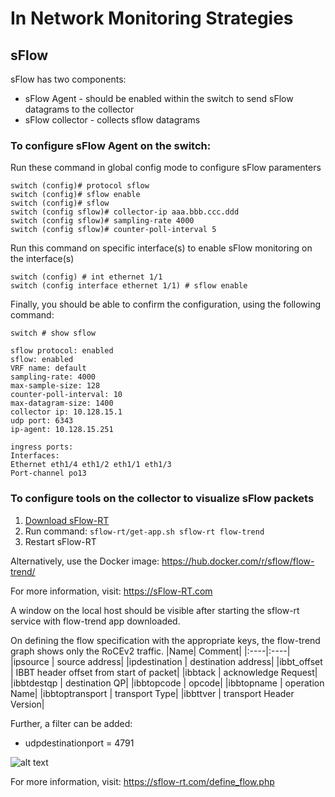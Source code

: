 # In Network Monitoring Strategies
## sFlow
sFlow has two components: 
- sFlow Agent - should be enabled within the switch to send sFlow datagrams to the collector
- sFlow collector - collects sflow datagrams

### To configure sFlow Agent on the switch:
Run these command in global config mode to configure sFlow paramenters
```
switch (config)# protocol sflow
switch (config)# sflow enable
switch (config)# sflow
switch (config sflow)# collector-ip aaa.bbb.ccc.ddd
switch (config sflow)# sampling-rate 4000
switch (config sflow)# counter-poll-interval 5
```
Run this command on specific interface(s) to enable sFlow monitoring on the interface(s)
```
switch (config) # int ethernet 1/1
switch (config interface ethernet 1/1) # sflow enable
```
Finally, you should be able to confirm the configuration, using the following command:
```
switch # show sflow

sflow protocol: enabled
sflow: enabled
VRF name: default
sampling-rate: 4000
max-sample-size: 128
counter-poll-interval: 10
max-datagram-size: 1400
collector ip: 10.128.15.1
udp port: 6343
ip-agent: 10.128.15.251

ingress ports:
Interfaces:
Ethernet eth1/4 eth1/2 eth1/1 eth1/3
Port-channel po13
```

### To configure tools on the collector to visualize sFlow packets

1. [Download sFlow-RT](https://sflow-rt.com/download.php)
2. Run command: `sflow-rt/get-app.sh sflow-rt flow-trend`
3. Restart sFlow-RT

Alternatively, use the Docker image:
https://hub.docker.com/r/sflow/flow-trend/

For more information, visit:
https://sFlow-RT.com

A window on the local host should be visible after starting the sflow-rt service with flow-trend app downloaded.

On defining the flow specification with the appropriate keys, the flow-trend graph shows only the RoCEv2 traffic.
|Name| Comment|
|:----|:----|
|ipsource | source address|
|ipdestination | destination address|
|ibbt_offset | IBBT header offset from start of packet|
|ibbtack | acknowledge Request|
|ibbtdestqp | destination QP|
|ibbtopcode | opcode|
|ibbtopname | operation Name|
|ibbtoptransport | transport Type|
|ibbttver | transport Header Version|


Further, a filter can be added:
- udpdestinationport = 4791

![alt text](https://github.com/niks16/iNet/blob/main/screenshots/sflow_RDMA_WRITE.png?raw=true)

For more information, visit: 
https://sflow-rt.com/define_flow.php

